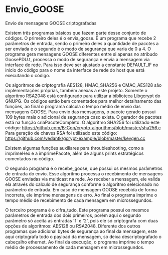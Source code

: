 # Envio_GOOSE
Envio de mensagens GOOSE criptografadas

Existem três programas básicos que fazem parte desse conjunto de códigos. O primeiro deles é o envia_goose. É um programa que recebe 2 parâmetros de entrada, sendo o primeiro deles a quantidade de pacotes a ser enviada e o segundo é o modo de segurança que varia de 0 a 4.
O programa gera mensagens GOOSE diferentes entre si apenas no atribudo GoosePDU.t, processa o modo de segurança e envia a mensagem via interface de rede. Para isso deve ser ajustado a constante DEFAULT_IF no inicio do código para o nome da interface de rede do host que está executando o código.

Os algoritmos de criptografia AES128, HMAC_SHA256 e CMAC_AES128 são implementações próprias, também anexas a este projeto. Somente o algoritmo RSA2048 está configurado para utilizar a biblioteca Libgcrypt do GNUPG. Os códigos estão bem comentados para melhor detalhamento das funções, ao final o programa calcula o tempo médio de envio das mensagens GOOSE. Para envio das mensagens, o pacote gerado possui 109 bytes mais o adicional de segurança caso exista. O gerador de pacotes está na função criaPacoteCompleto.
O algoritmo SHA256 foi utilizado este código: https://github.com/B-Con/crypto-algorithms/blob/master/sha256.c
Para geração de chaves RSA foi utilizado este código: https://github.com/vedantk/gcrypt-example/blob/master/keygen.cc

Existem algumas funções auxiliares para throubleshooting, como a imprimeHex e a imprimePacote, além de alguns prints estratégicos comentados no código.

O segundo programa é o recebe_goose, que possui os mesmos parâmetros de entrada do envio. Esse algoritmo processa o recebimento de mensagens GOOSE enviadas via multicast na rede. Ao receber a mensagem, ele valida ela através do calculo de segurança conforme o algoritmo selecionado no parâmetro de entrada. Em caso de mensagem GOOSE recebida de forma incorreta, ele imprime mensagens de erro. Ao final o programa imprime o tempo médio de recebimento de cada mensagem em microssegundos.

O terceiro programa é o cifra_tudo. Este programa possui os mesmos parâmetros de entrada dos dois primeiros, porém aqui o segundo parâmetro só aceita as entradas '1' e '2', pois ele só criptografa com duas opções de algoritmos: AES128 ou RSA2048. Diferente dos outros programas que adicional bytes de segurança ao final da mensagem, este aqui criptografa todo o payload da mensagem, só deixa descriptografado o cabeçalho ethernet. Ao final da execução, o programa imprime o tempo médio de processamento de cada mensagem em microssegundos.
